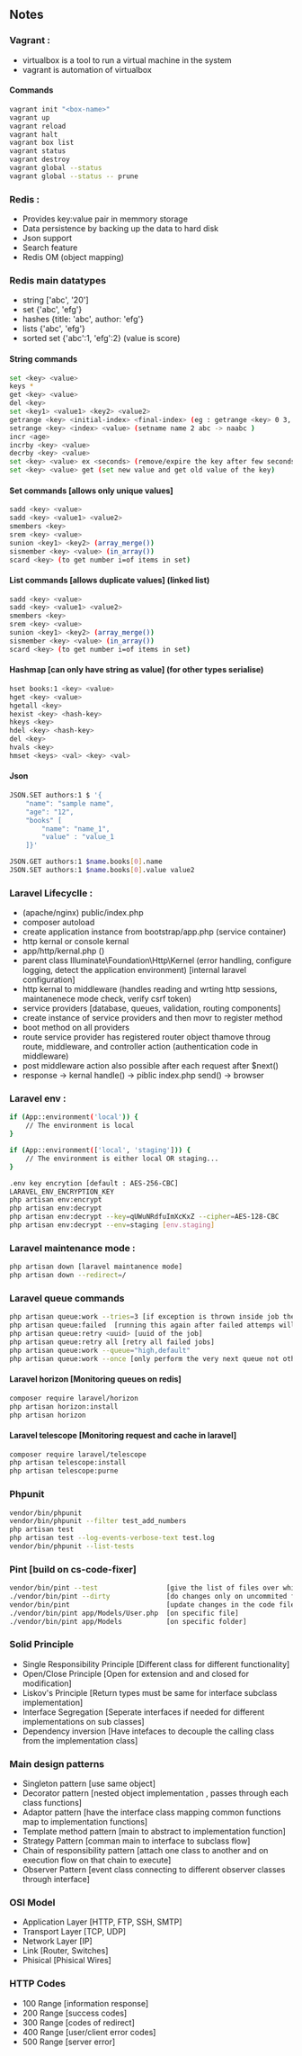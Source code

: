 ## Notes

### Vagrant :
- virtualbox is a tool to run a virtual machine in the system
- vagrant is automation of virtualbox

#### Commands
```bash
vagrant init "<box-name>"
vagrant up
vagrant reload
vagrant halt
vagrant box list
vagrant status
vagrant destroy
vagrant global --status
vagrant global --status -- prune
```

### Redis :
- Provides key:value pair in memmory storage
- Data persistence by backing up the data to hard disk
- Json support
- Search feature
- Redis OM (object mapping)

### Redis main datatypes
- string ['abc', '20']
- set {'abc', 'efg'}
- hashes {title: 'abc', author: 'efg'}
- lists {'abc', 'efg'}
- sorted set {'abc':1, 'efg':2} (value is score)

#### String commands
```bash
set <key> <value>
keys *
get <key> <value>
del <key>
set <key1> <value1> <key2> <value2>
getrange <key> <initial-index> <final-index> (eg : getrange <key> 0 3, getrange <key> -1 -2)
setrange <key> <index> <value> (setname name 2 abc -> naabc )
incr <age>
incrby <key> <value>
decrby <key> <value>
set <key> <value> ex <seconds> (remove/expire the key after few seconds)
set <key> <value> get (set new value and get old value of the key)
```

#### Set commands [allows only unique values]
```bash
sadd <key> <value>
sadd <key> <value1> <value2>
smembers <key>
srem <key> <value>
sunion <key1> <key2> (array_merge())
sismember <key> <value> (in_array())
scard <key> (to get number i=of items in set)
```

#### List commands [allows duplicate values] (linked list)
```bash
sadd <key> <value>
sadd <key> <value1> <value2>
smembers <key>
srem <key> <value>
sunion <key1> <key2> (array_merge())
sismember <key> <value> (in_array())
scard <key> (to get number i=of items in set)
```

#### Hashmap [can only have string as value] (for other types serialise)
```bash
hset books:1 <key> <value>
hget <key> <value>
hgetall <key>
hexist <key> <hash-key>
hkeys <key>
hdel <key> <hash-key>
del <key>
hvals <key>
hmset <keys> <val> <key> <val>
```

#### Json
```bash
JSON.SET authors:1 $ '{
	"name": "sample name",
	"age": "12",
	"books" [
		"name": "name_1",
		"value" : "value_1
	]}' 

JSON.GET authors:1 $name.books[0].name
JSON.SET authors:1 $name.books[0].value value2
```

### Laravel Lifecyclle :
- (apache/nginx) public/index.php 
- composer autoload 
- create application instance from bootstrap/app.php (service container) 
- http kernal or console kernal 
- app/http/kernal.php ()
- parent class Illuminate\Foundation\Http\Kernel (error handling, configure logging,  detect the application environment) [internal laravel configuration]
- http kernal to middleware (handles reading and wrting http sessions, maintanenece mode check, verify csrf token)
- service providers [database, queues, validation, routing components]
- create instance of service providers and then movr to register method
- boot method on all providers
- route service provider has registered router object thamove throug route, middleware, and controller action (authentication code in middleware)
- post middleware action also possible after each request after $next()
- response -> kernal handle() -> piblic index.php send() -> browser 

### Laravel env :

```bash
if (App::environment('local')) {
    // The environment is local
}

if (App::environment(['local', 'staging'])) {
    // The environment is either local OR staging...
}

.env key encrytion [default : AES-256-CBC]
LARAVEL_ENV_ENCRYPTION_KEY
php artisan env:encrypt
php artisan env:decrypt
php artisan env:decrypt --key=qUWuNRdfuImXcKxZ --cipher=AES-128-CBC
php artisan env:decrypt --env=staging [env.staging]
```

### Laravel maintenance mode :
```bash
php artisan down [laravel maintanence mode]
php artisan down --redirect=/
```

### Laravel queue commands
```bash
php artisan queue:work --tries=3 [if exception is thrown inside job then it will try endlessly]
php artisan queue:failed  [running this again after failed attemps will not run the queue with (php artisan queue:work) need to go with (php artisan queue:retry)]
php artisan queue:retry <uuid> [uuid of the job]
php artisan queue:retry all [retry all failed jobs]
php artisan queue:work --queue="high,default"
php artisan queue:work --once [only perform the very next queue not others]
```

#### Laravel horizon [Monitoring queues on redis]
```bash
composer require laravel/horizon
php artisan horizon:install
php artisan horizon
```

#### Laravel telescope [Monitoring request and cache in laravel]
```bash
composer require laravel/telescope
php artisan telescope:install
php artisan telescope:purne
```


### Phpunit
```bash
vendor/bin/phpunit 
vendor/bin/phpunit --filter test_add_numbers
php artisan test
php artisan test --log-events-verbose-text test.log
vendor/bin/phpunit --list-tests
```

### Pint [build on cs-code-fixer]
```bash
vendor/bin/pint --test                 [give the list of files over which changes will be done]
./vendor/bin/pint --dirty              [do changes only on uncommited files]
vendor/bin/pint                        [update changes in the code file]
./vendor/bin/pint app/Models/User.php  [on specific file]
./vendor/bin/pint app/Models           [on specific folder]
```

### Solid Principle
- Single Responsibility Principle [Different class for different functionality]
- Open/Close Principle [Open for extension and and closed for modification]
- Liskov's Principle [Return types must be same for interface subclass implementation]
- Interface Segregation [Seperate interfaces if needed for different implementations on sub classes]
- Dependency inversion [Have intefaces to decouple the calling class from the implementation class]

### Main design patterns
- Singleton pattern [use same object]
- Decorator pattern [nested object implementation , passes through each class functions]
- Adaptor pattern [have the interface class mapping common functions map to implementation functions]
- Template method pattern [main to abstract to implementation function]
- Strategy Pattern [comman main to interface to subclass flow]
- Chain of responsibility pattern [attach one class to another and on execution flow on that chain to execute]
- Observer Pattern [event class connecting to different observer classes through interface]

### OSI Model
- Application Layer [HTTP, FTP, SSH, SMTP]
- Transport Layer [TCP, UDP]
- Network Layer [IP]
- Link [Router, Switches]
- Phisical [Phisical Wires]

### HTTP Codes
- 100 Range [information response]
- 200 Range [success codes]
- 300 Range [codes of redirect]
- 400 Range [user/client error codes]
- 500 Range [server error]
